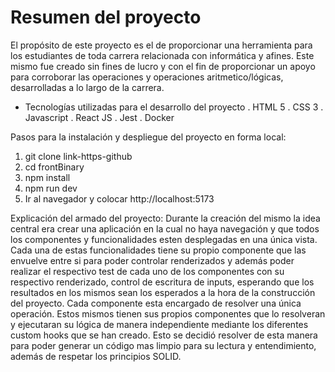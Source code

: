 # Resumen del proyecto
El propósito de este proyecto es el de proporcionar una herramienta para los estudiantes de toda carrera relacionada con informática y afines. Este mismo fue creado sin fines de lucro y con el fin de proporcionar un apoyo para corroborar las operaciones y operaciones aritmetico/lógicas, desarrolladas a lo largo de la carrera. 

- Tecnologías utilizadas para el desarrollo del proyecto
. HTML 5
. CSS 3
. Javascript
. React JS
. Jest
. Docker

Pasos para la instalación y despliegue del proyecto en forma local:
1) git clone link-https-github
2) cd frontBinary
3) npm install
4) npm run dev
5) Ir al navegador y colocar http://localhost:5173

Explicación del armado del proyecto:
Durante la creación del mismo la idea central era crear una aplicación en la cual no haya navegación y que todos los componentes y funcionalidades esten desplegadas en una única vista.
Cada una de estas funcionalidades tiene su propio componente que las envuelve entre si para poder controlar renderizados y además poder realizar el respectivo test de cada uno de los componentes con su respectivo renderizado, control de escritura de inputs, esperando que los resultados en los mismos sean los esperados a la hora de la construcción del proyecto.
Cada componente esta encargado de resolver una única operación. Estos mismos tienen sus propios componentes que lo resolveran y ejecutaran su lógica de manera independiente mediante los diferentes custom hooks que se han creado. Esto se decidió resolver de esta manera para poder generar un código mas limpio para su lectura y entendimiento, además de respetar los principios SOLID. 
